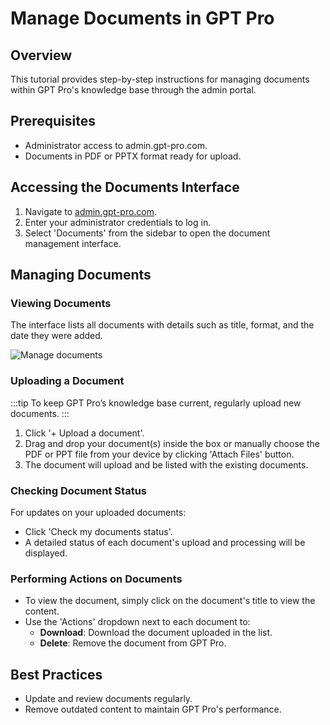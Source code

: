 # Manage Documents in GPT Pro

## Overview
This tutorial provides step-by-step instructions for managing documents within GPT Pro's knowledge base through the admin portal.

## Prerequisites
- Administrator access to admin.gpt-pro.com.
- Documents in PDF or PPTX format ready for upload.

## Accessing the Documents Interface
1. Navigate to [admin.gpt-pro.com](http://admin.gpt-pro.com).
2. Enter your administrator credentials to log in.
3. Select 'Documents' from the sidebar to open the document management interface.

## Managing Documents
### Viewing Documents
The interface lists all documents with details such as title, format, and the date they were added.

![Manage documents](/assets/img/gpt/documents.png)


### Uploading a Document
:::tip
To keep GPT Pro’s knowledge base current, regularly upload new documents.
:::
1. Click '+ Upload a document'.
2. Drag and drop your document(s) inside the box or manually choose the PDF or PPT file from your device by clicking 'Attach Files' button.
3. The document will upload and be listed with the existing documents. 

### Checking Document Status
For updates on your uploaded documents:
- Click 'Check my documents status'.
- A detailed status of each document's upload and processing will be displayed.

### Performing Actions on Documents
- To view the document, simply click on the document's title to view the content.
- Use the 'Actions' dropdown next to each document to:
  - **Download**: Download the document uploaded in the list.
  - **Delete**: Remove the document from GPT Pro.

## Best Practices
- Update and review documents regularly.
- Remove outdated content to maintain GPT Pro's performance.
